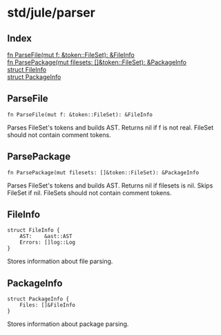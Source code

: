 # std/jule/parser

## Index

[fn ParseFile\(mut f: &amp;token::FileSet\): &amp;FileInfo](#parsefile)\
[fn ParsePackage\(mut filesets: \[\]&amp;token::FileSet\): &amp;PackageInfo](#parsepackage)\
[struct FileInfo](#fileinfo)\
[struct PackageInfo](#packageinfo)



## ParseFile
```jule
fn ParseFile(mut f: &token::FileSet): &FileInfo
```
Parses FileSet&#39;s tokens and builds AST\. Returns nil if f is not real\. FileSet should not contain comment tokens\.

## ParsePackage
```jule
fn ParsePackage(mut filesets: []&token::FileSet): &PackageInfo
```
Parses FileSet&#39;s tokens and builds AST\. Returns nil if filesets is nil\. Skips FileSet if nil\. FileSets should not contain comment tokens\.

## FileInfo
```jule
struct FileInfo {
	AST:    &ast::AST
	Errors: []log::Log
}
```
Stores information about file parsing\.

## PackageInfo
```jule
struct PackageInfo {
	Files: []&FileInfo
}
```
Stores information about package parsing\.